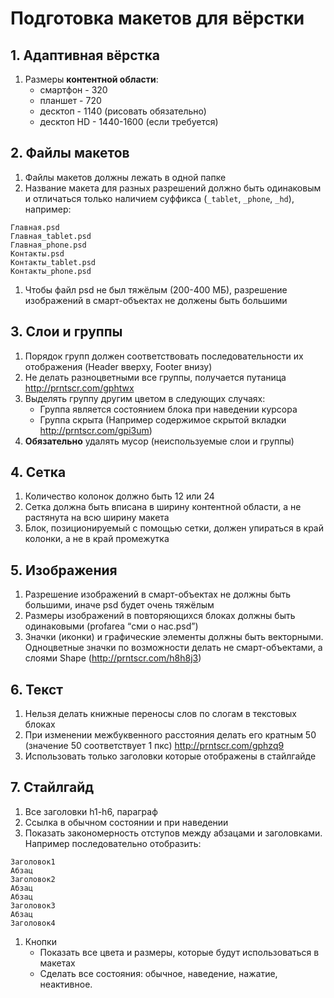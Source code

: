 # Подготовка макетов для вёрстки

## 1. Адаптивная вёрстка
1. Размеры **контентной области**:
	* смартфон - 320
	* планшет - 720
	* десктоп - 1140 (рисовать обязательно)
	* десктоп HD - 1440-1600 (если требуется)

## 2. Файлы макетов
1. Файлы макетов должны лежать в одной папке
1. Название макета для разных разрешений должно быть одинаковым и отличаться только наличием суффикса (`_tablet`, `_phone`, `_hd`), например:
```
Главная.psd
Главная_tablet.psd
Главная_phone.psd
Контакты.psd
Контакты_tablet.psd
Контакты_phone.psd
```
1. Чтобы файл psd не был тяжёлым (200-400 МБ), разрешение изображений в смарт-объектах не должены быть большими

## 3. Слои и группы
1. Порядок групп должен соответствовать последовательности их отображения (Header вверху, Footer внизу)
1. Не делать разноцветными все группы, получается путаница 
	http://prntscr.com/gphtwx
1. Выделять группу другим цветом в следующих случаях:
	* Группа является состоянием блока при наведении курсора
	* Группа скрыта (Например содержимое скрытой вкладки http://prntscr.com/gpi3um)
1. **Обязательно** удалять мусор (неиспользуемые слои и группы)

## 4. Сетка
1. Количество колонок должно быть 12 или 24
1. Сетка должна быть вписана в ширину контентной области, а не растянута на всю ширину макета
1. Блок, позиционируемый с помощью сетки, должен упираться в край колонки, а не в край промежутка

## 5. Изображения
1. Разрешение изображений в смарт-объектах не должны быть большими, иначе psd будет очень тяжёлым
1. Размеры изображений в повторяющихся блоках должны быть одинаковыми (profarea “сми о нас.psd”)
1. Значки (иконки) и графические элементы должны быть векторными.  
	Одноцветные значки по возможности делать не смарт-объектами, а слоями Shape (http://prntscr.com/h8h8j3)

## 6. Текст
1. Нельзя делать книжные переносы слов по слогам в текстовых блоках
1. При изменении межбуквенного расстояния делать его кратным 50 (значение 50 соответствует 1 пкс)
		http://prntscr.com/gphzq9
1. Использовать только заголовки которые отображены в стайлгайде

## 7. Стайлгайд
1. Все заголовки h1-h6, параграф
1. Ссылка в обычном состоянии и при наведении
1. Показать закономерность отступов между абзацами и заголовками.  
Например последовательно отобразить:
```
Заголовок1  
Абзац  
Заголовок2  
Абзац  
Абзац  
Заголовок3  
Абзац  
Заголовок4
```
1. Кнопки 
	* Показать все цвета и размеры, которые будут использоваться в макетах
	* Сделать все состояния: обычное, наведение, нажатие, неактивное.
